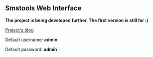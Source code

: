 Smstools Web Interface
-----

**The project is being developed further. The first version is still far :)**

[Project's blog](http://smppi.net/)

Default username: **admin**

Default password: **admin**
